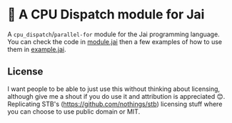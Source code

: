 # :trident: A CPU Dispatch module for Jai

A `cpu_dispatch`/`parallel-for` module for the Jai programming language. You can check the code in [module.jai](module.jai) then a few examples of how to use them in [example.jai](example.jai).

## License

I want people to be able to just use this without thinking about licensing, although give me a shout if you do use it and attribution is appreciated 😊. Replicating STB's (https://github.com/nothings/stb) licensing stuff where you can choose to use public domain or MIT.
